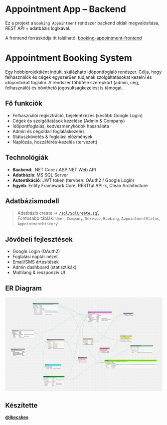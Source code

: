 # Appointment App – Backend

Ez a projekt a `Booking Appointment` rendszer backend oldali megvalósítása, REST API + adatbázis logikával.

A frontend forráskódja itt található: [booking-appointment-frontend](https://github.com/lkecskes/BookingAppointmentClient)

# Appointment Booking System

Egy hobbiprojektként indult, skálázható időpontfoglaló rendszer. Célja, hogy felhasználók és cégek egyszerűen tudjanak szolgáltatásokat kezelni és időpontokat foglalni. A rendszer többféle szerepkört (admin, cég, felhasználó) és bővíthető jogosultságkezelést is támogat.

## Fő funkciók

- Felhasználói regisztráció, bejelentkezés (később Google Login)
- Cégek és szolgáltatások kezelése (Admin & Company)
- Időpontfoglalás, kedvezménykódok használata
- Admin és cégoldali foglaláskezelés
- Státuszkövetés & foglalási előzmények
- Naplózás, hozzáférés-kezelés (tervezett)

## Technológiák

- **Backend**: .NET Core / ASP.NET Web API
- **Adatbázis**: MS SQL Server
- **Autentikáció**: JWT token (tervben: OAuth2 / Google Login)
- **Egyéb**: Entity Framework Core, RESTful API-k, Clean Architecture

## Adatbázismodell

> Adatbázis create -> [`/sql/SqlCreate.sql`](./sql/SqlCreate.sql)  
> Fontosabb táblák: `User`, `Company`, `Service`, `Booking`, `AppointmentStatus`, `AppointmentHistory`

## Jövőbeli fejlesztések

- Google Login (OAuth2)
- Foglalási naptár nézet
- Email/SMS értesítések
- Admin dashboard (statisztikák)
- Multilang & reszponzív UI

## ER Diagram

![ER Diagram](./images/ER_BookingAppointmentSystem.png)

## Készítette

[**@lkecskes**](https://github.com/lkecskes)
